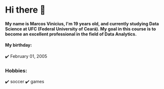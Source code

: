 # Hi there 👋

#### My name is Marcos Vinicius, I'm 19 years old, and currently studying Data Science at UFC (Federal University of Ceará). My goal in this course is to become an excellent professional in the field of Data Analytics.

#### My birthday:
✔️ February 01, 2005

### Hobbies:
✔️ soccer
✔️ games
